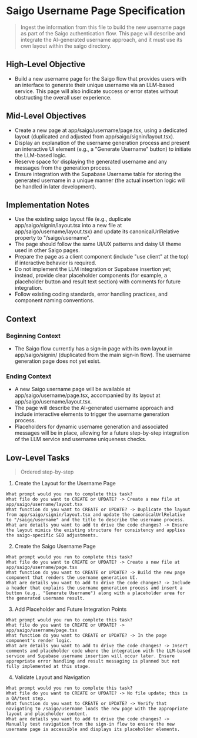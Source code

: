 # Saigo Username Page Specification
> Ingest the information from this file to build the new username page as part of the Saigo authentication flow. This page will describe and integrate the AI-generated username approach, and it must use its own layout within the saigo directory.

## High-Level Objective
- Build a new username page for the Saigo flow that provides users with an interface to generate their unique username via an LLM-based service. This page will also indicate success or error states without obstructing the overall user experience.

## Mid-Level Objectives
- Create a new page at app/saigo/username/page.tsx, using a dedicated layout (duplicated and adjusted from app/saigo/signin/layout.tsx).
- Display an explanation of the username generation process and present an interactive UI element (e.g., a "Generate Username" button) to initiate the LLM-based logic.
- Reserve space for displaying the generated username and any messages from the generation process.  
- Ensure integration with the Supabase Username table for storing the generated username in a unique manner (the actual insertion logic will be handled in later development).

## Implementation Notes
- Use the existing saigo layout file (e.g., duplicate app/saigo/signin/layout.tsx into a new file at app/saigo/username/layout.tsx) and update its canonicalUrlRelative property to "/saigo/username".
- The page should follow the same UI/UX patterns and daisy UI theme used in other Saigo pages.
- Prepare the page as a client component (include "use client" at the top) if interactive behavior is required.
- Do not implement the LLM integration or Supabase insertion yet; instead, provide clear placeholder components (for example, a placeholder button and result text section) with comments for future integration.
- Follow existing coding standards, error handling practices, and component naming conventions.

## Context

### Beginning Context
- The Saigo flow currently has a sign‑in page with its own layout in app/saigo/signin/ (duplicated from the main sign‑in flow). The username generation page does not yet exist.

### Ending Context
- A new Saigo username page will be available at app/saigo/username/page.tsx, accompanied by its layout at app/saigo/username/layout.tsx.
- The page will describe the AI-generated username approach and include interactive elements to trigger the username generation process.
- Placeholders for dynamic username generation and associated messages will be in place, allowing for a future step-by-step integration of the LLM service and username uniqueness checks.

## Low-Level Tasks
> Ordered step-by-step

1. Create the Layout for the Username Page  
```aider
What prompt would you run to complete this task?
What file do you want to CREATE or UPDATE? -> Create a new file at app/saigo/username/layout.tsx
What function do you want to CREATE or UPDATE? -> Duplicate the layout from app/saigo/signin/layout.tsx and update the canonicalUrlRelative to "/saigo/username" and the title to describe the username process.
What are details you want to add to drive the code changes? -> Ensure the layout mimics the existing structure for consistency and applies the saigo-specific SEO adjustments.
```

2. Create the Saigo Username Page  
```aider
What prompt would you run to complete this task?
What file do you want to CREATE or UPDATE? -> Create a new file at app/saigo/username/page.tsx
What function do you want to CREATE or UPDATE? -> Build the new page component that renders the username generation UI.
What are details you want to add to drive the code changes? -> Include a header that explains the username generation process and insert a button (e.g., "Generate Username") along with a placeholder area for the generated username result.
```

3. Add Placeholder and Future Integration Points  
```aider
What prompt would you run to complete this task?
What file do you want to CREATE or UPDATE? -> app/saigo/username/page.tsx
What function do you want to CREATE or UPDATE? -> In the page component's render logic.
What are details you want to add to drive the code changes? -> Insert comments and placeholder code where the integration with the LLM-based service and Supabase username insertion will occur later. Ensure appropriate error handling and result messaging is planned but not fully implemented at this stage.
```

4. Validate Layout and Navigation  
```aider
What prompt would you run to complete this task?
What file do you want to CREATE or UPDATE? -> No file update; this is a QA/test step.
What function do you want to CREATE or UPDATE? -> Verify that navigating to /saigo/username loads the new page with the appropriate layout and placeholder content.
What are details you want to add to drive the code changes? -> Manually test navigation from the sign‑in flow to ensure the new username page is accessible and displays its placeholder elements.
```
